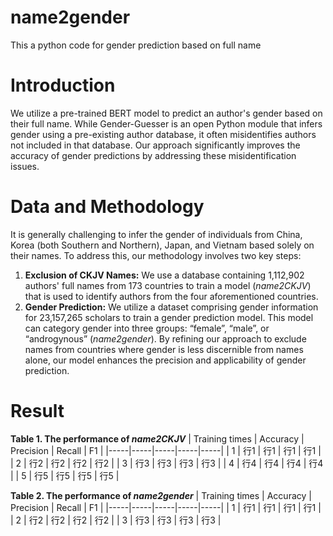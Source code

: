 # name2gender
This a python code for gender prediction based on full name
# Introduction
We utilize a pre-trained BERT model to predict an author's gender based on their full name. While Gender-Guesser is an open Python module that infers gender using a pre-existing author database, it often misidentifies authors not included in that database. Our approach significantly improves the accuracy of gender predictions by addressing these misidentification issues.
# Data and Methodology
It is generally challenging to infer the gender of individuals from China, Korea (both Southern and Northern), Japan, and Vietnam based solely on their names. To address this, our methodology involves two key steps:
1.	**Exclusion of CKJV Names:** We use a database containing 1,112,902 authors' full names from 173 countries to train a model (*name2CKJV*) that is used to identify authors from the four aforementioned countries.
2.	**Gender Prediction:** We utilize a dataset comprising gender information for 23,157,265 scholars to train a gender prediction model. This model can category gender into three groups: “female”, “male”, or “androgynous” (*name2gender*).
By refining our approach to exclude names from countries where gender is less discernible from names alone, our model enhances the precision and applicability of gender prediction.

# Result
**Table 1. The performance of *name2CKJV***
| Training times | Accuracy | Precision | Recall | F1 |
|-----|-----|-----|-----|-----|
| 1 | 行1 | 行1 | 行1 | 行1 |
| 2 | 行2 | 行2 | 行2 | 行2 |
| 3 | 行3 | 行3 | 行3 | 行3 |
| 4 | 行4 | 行4 | 行4 | 行4 |
| 5 | 行5 | 行5 | 行5 | 行5 |



**Table 2. The performance of *name2gender***
| Training times | Accuracy | Precision | Recall | F1 |
|-----|-----|-----|-----|-----|
| 1 | 行1 | 行1 | 行1 | 行1 |
| 2 | 行2 | 行2 | 行2 | 行2 |
| 3 | 行3 | 行3 | 行3 | 行3 |




